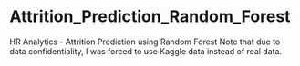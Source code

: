 # Attrition_Prediction_Random_Forest
HR Analytics - Attrition Prediction using Random Forest
Note that due to data confidentiality, I was forced to use Kaggle data instead of real data.
